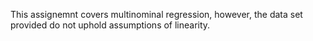 This assignemnt covers multinominal regression, however, the data set provided do not uphold assumptions of linearity. 
